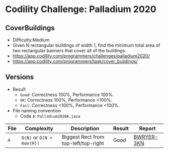 # Codility Challenge: Palladium 2020

## CoverBuildings

- Difficulty:Medium
- Given N rectangular buildings of width 1, find the minimum total area of two rectangular banners that cover all of the buildings.
- <https://app.codility.com/programmers/challenges/palladium2020/>
- <https://app.codility.com/programmers/task/cover_buildings/>

## Versions

- Result
  - `Good`: Correctness 100%, Performance 100%.
  - `OK`: Correctness 100%, Performance <100%.
  - `Fail`: Correctness <100%, Performance <100%.
- File naming convention
  - Code `A`: `Palladium2020A.java`

| File | Complexity                | Description                          | Result | Report                                                                  |
| ---- | ------------------------- | ------------------------------------ | ------ | ----------------------------------------------------------------------- |
| `A`  | `O(N)` or `O(N + max(H))` | Biggest Rect from top-left/top-right | Good   | [BWRYER-3KN](https://app.codility.com/demo/results/trainingBWRYER-3KN/) |
